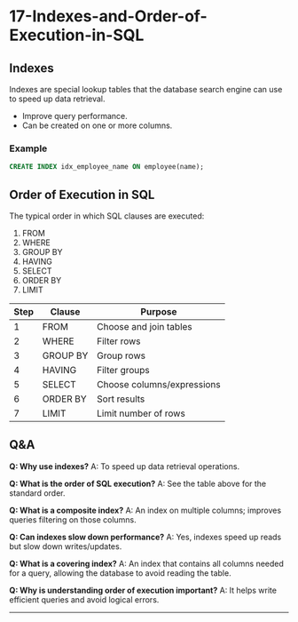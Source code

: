 # 17-Indexes-and-Order-of-Execution-in-SQL

## Indexes
Indexes are special lookup tables that the database search engine can use to speed up data retrieval.
- Improve query performance.
- Can be created on one or more columns.

### Example
```sql
CREATE INDEX idx_employee_name ON employee(name);
```

## Order of Execution in SQL
The typical order in which SQL clauses are executed:
1. FROM
2. WHERE
3. GROUP BY
4. HAVING
5. SELECT
6. ORDER BY
7. LIMIT

| Step | Clause     | Purpose                        |
|------|------------|--------------------------------|
| 1    | FROM       | Choose and join tables         |
| 2    | WHERE      | Filter rows                    |
| 3    | GROUP BY   | Group rows                     |
| 4    | HAVING     | Filter groups                  |
| 5    | SELECT     | Choose columns/expressions     |
| 6    | ORDER BY   | Sort results                   |
| 7    | LIMIT      | Limit number of rows           |

## Q&A
**Q: Why use indexes?**
A: To speed up data retrieval operations.

**Q: What is the order of SQL execution?**
A: See the table above for the standard order.

**Q: What is a composite index?**
A: An index on multiple columns; improves queries filtering on those columns.

**Q: Can indexes slow down performance?**
A: Yes, indexes speed up reads but slow down writes/updates.

**Q: What is a covering index?**
A: An index that contains all columns needed for a query, allowing the database to avoid reading the table.

**Q: Why is understanding order of execution important?**
A: It helps write efficient queries and avoid logical errors.

---

